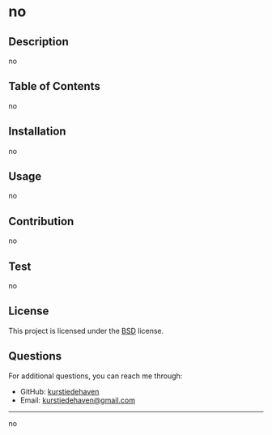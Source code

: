 
# no

## Description
no

## Table of Contents
no

## Installation
no

## Usage
no

## Contribution
no

## Test
no

## License
This project is licensed under the [BSD]([![license](https://img.shields.io/badge/license-BSD-blue)](https://shields.io)) license.

## Questions
For additional questions, you can reach me through:
- GitHub: [kurstiedehaven](https://github.com/kurstiedehaven)
- Email: kurstiedehaven@gmail.com

---

no
